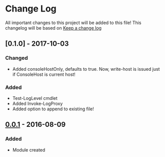 # Change Log
All important changes to this project will be added to this file!
This changelog will be based on [Keep a change log](http://keepachangelog.com/)

## [0.1.0] - 2017-10-03
### Changed
- Added consoleHostOnly, defaults to true. Now, write-host is issued just if ConsoleHost is current host!
### Added
- Test-LogLevel cmdlet
- Added Invoke-LogProxy
- Added option to append to existing file!

[0.0.1]: https://github.com/rrg92/XLogging/releases/tag/0.0.1

## [0.0.1] - 2016-08-09
### Added
- Module created

[0.0.1]: https://github.com/rrg92/XLogging/releases/tag/0.0.1